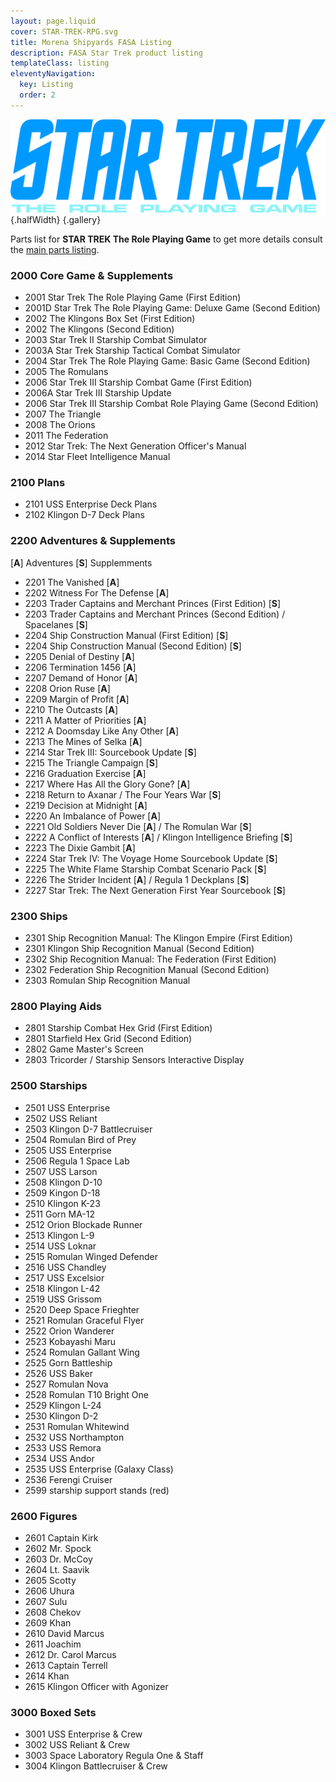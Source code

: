 ```yaml
---
layout: page.liquid
cover: STAR-TREK-RPG.svg
title: Morena Shipyards FASA Listing
description: FASA Star Trek product listing
templateClass: listing
eleventyNavigation:
  key: Listing
  order: 2
---
```

![STAR TREK The Role Playing Game](/images/STAR-TREK-RPG.svg){.halfWidth} {.gallery}

Parts list for **STAR TREK The Role Playing Game** to get more details consult the [main parts listing](https://ufc465537.neocities.org/resources/xon/TheFasaListing/index.html). 
### 2000 Core Game & Supplements

- 2001 Star Trek The Role Playing Game (First Edition)
- 2001D Star Trek The Role Playing Game: Deluxe Game (Second Edition)
- 2002 The Klingons Box Set (First Edition)
- 2002 The Klingons (Second Edition)
- 2003 Star Trek II Starship Combat Simulator
- 2003A Star Trek Starship Tactical Combat Simulator
- 2004 Star Trek The Role Playing Game: Basic Game (Second Edition)
- 2005 The Romulans
- 2006 Star Trek III Starship Combat Game (First Edition)
- 2006A Star Trek III Starship Update
- 2006 Star Trek III Starship Combat Role Playing Game (Second Edition)
- 2007 The Triangle
- 2008 The Orions
- 2011 The Federation
- 2012 Star Trek: The Next Generation Officer's Manual
- 2014 Star Fleet Intelligence Manual

### 2100 Plans

- 2101 USS Enterprise Deck Plans
- 2102 Klingon D-7 Deck Plans

### 2200 Adventures & Supplements

[**A**] Adventures [**S**] Supplemments

- 2201 The Vanished [**A**]
- 2202 Witness For The Defense [**A**]
- 2203 Trader Captains and Merchant Princes (First Edition) [**S**]
- 2203 Trader Captains and Merchant Princes (Second Edition) / Spacelanes [**S**]
- 2204 Ship Construction Manual (First Edition) [**S**]
- 2204 Ship Construction Manual (Second Edition) [**S**]
- 2205 Denial of Destiny [**A**]
- 2206 Termination 1456 [**A**]
- 2207 Demand of Honor [**A**]
- 2208 Orion Ruse [**A**]
- 2209 Margin of Profit [**A**]
- 2210 The Outcasts [**A**]
- 2211 A Matter of Priorities [**A**]
- 2212 A Doomsday Like Any Other [**A**]
- 2213 The Mines of Selka [**A**]
- 2214 Star Trek III: Sourcebook Update [**S**]
- 2215 The Triangle Campaign [**S**]
- 2216 Graduation Exercise [**A**]
- 2217 Where Has All the Glory Gone? [**A**]
- 2218 Return to Axanar / The Four Years War [**S**]
- 2219 Decision at Midnight [**A**]
- 2220 An Imbalance of Power [**A**]
- 2221 Old Soldiers Never Die [**A**] / The Romulan War [**S**]
- 2222 A Conflict of Interests [**A**] / Klingon Intelligence Briefing [**S**]
- 2223 The Dixie Gambit [**A**]
- 2224 Star Trek IV: The Voyage Home Sourcebook Update [**S**]
- 2225 The White Flame Starship Combat Scenario Pack [**S**]
- 2226 The Strider Incident [**A**] / Regula 1 Deckplans [**S**]
- 2227 Star Trek: The Next Generation First Year Sourcebook [**S**]

### 2300 Ships

- 2301 Ship Recognition Manual: The Klingon Empire (First Edition)
- 2301 Klingon Ship Recognition Manual (Second Edition)
- 2302 Ship Recognition Manual: The Federation (First Edition)
- 2302 Federation Ship Recognition Manual (Second Edition)
- 2303 Romulan Ship Recognition Manual

### 2800 Playing Aids

- 2801 Starship Combat Hex Grid (First Edition)
- 2801 Starfield Hex Grid (Second Edition)
- 2802 Game Master's Screen
- 2803 Tricorder / Starship Sensors Interactive Display


### 2500 Starships

- 2501  USS Enterprise
- 2502  USS Reliant
- 2503  Klingon D-7 Battlecruiser
- 2504  Romulan Bird of Prey
- 2505  USS Enterprise 
- 2506  Regula 1 Space Lab
- 2507  USS Larson
- 2508  Klingon D-10
- 2509  Kingon D-18
- 2510  Klingon K-23
- 2511  Gorn MA-12 
- 2512  Orion Blockade Runner
- 2513  Klingon L-9
- 2514  USS Loknar
- 2515  Romulan Winged Defender
- 2516  USS Chandley
- 2517  USS Excelsior
- 2518  Klingon L-42
- 2519  USS Grissom 
- 2520  Deep Space Frieghter
- 2521  Romulan Graceful Flyer
- 2522  Orion Wanderer
- 2523  Kobayashi Maru 
- 2524  Romulan Gallant Wing
- 2525  Gorn Battleship
- 2526  USS Baker
- 2527  Romulan Nova
- 2528  Romulan T10 Bright One
- 2529  Klingon L-24
- 2530  Klingon D-2
- 2531  Romulan Whitewind
- 2532  USS Northampton 
- 2533  USS Remora
- 2534  USS Andor 
- 2535  USS Enterprise (Galaxy Class)
- 2536  Ferengi Cruiser
- 2599  starship support stands (red)

### 2600 Figures

- 2601 Captain Kirk
- 2602 Mr. Spock
- 2603 Dr. McCoy
- 2604 Lt. Saavik
- 2605 Scotty 
- 2606 Uhura 
- 2607 Sulu
- 2608 Chekov 
- 2609 Khan
- 2610 David Marcus 
- 2611 Joachim 
- 2612 Dr. Carol Marcus 
- 2613 Captain Terrell 
- 2614 Khan 
- 2615 Klingon Officer with Agonizer 

### 3000 Boxed Sets

- 3001 USS Enterprise & Crew
- 3002 USS Reliant & Crew
- 3003 Space Laboratory Regula One & Staff
- 3004 Klingon Battlecruiser & Crew 
 
 